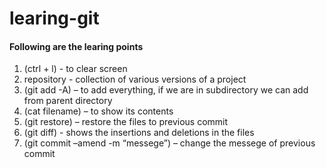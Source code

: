 # learing-git
#### Following are the learing points
1. (ctrl + l) - to clear screen
2. repository - collection of various versions of a project
3. (git add -A) – to add everything, if we are in subdirectory we can add from parent directory
4. (cat filename) – to show its contents
5. (git restore) – restore the files to previous commit
6. (git diff) - shows the insertions and deletions in the files
7. (git commit –amend -m “messege”) – change the messege of previous commit
